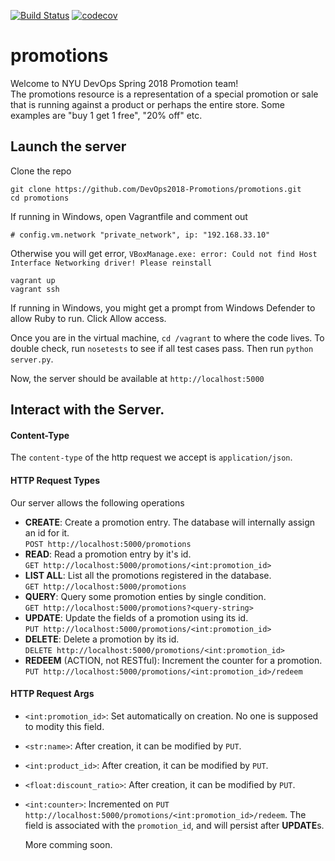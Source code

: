 [![Build Status](https://travis-ci.org/DevOps2018-Promotions/promotions.svg?branch=master)](https://travis-ci.org/DevOps2018-Promotions/promotions)
[![codecov](https://codecov.io/gh/DevOps2018-Promotions/promotions/branch/master/graph/badge.svg)](https://codecov.io/gh/DevOps2018-Promotions/promotions)

# promotions
Welcome to NYU DevOps Spring 2018 Promotion team!  
The promotions resource is a representation of a special promotion or sale that is running against a product or perhaps the entire store. Some examples are "buy 1 get 1 free", "20% off" etc.

## Launch the server

Clone the repo
```
git clone https://github.com/DevOps2018-Promotions/promotions.git
cd promotions
```

If running in Windows, open Vagrantfile and comment out  
```
# config.vm.network "private_network", ip: "192.168.33.10"
```

Otherwise you will get error,
`VBoxManage.exe: error: Could not find Host Interface Networking driver! Please reinstall`

```
vagrant up
vagrant ssh
```
If running in Windows, you might get a prompt from Windows Defender to allow Ruby to run. Click Allow access.  

Once you are in the virtual machine, `cd /vagrant` to where the code lives.
To double check, run `nosetests` to see if all test cases pass.
Then run `python server.py`.

Now, the server should be available at `http://localhost:5000`


## Interact with the Server.

#### Content-Type
The `content-type` of the http request we accept is `application/json`.  


#### HTTP Request Types
Our server allows the following operations
- **CREATE**: Create a promotion entry. The database will internally assign an id for it.  
  `POST http://localhost:5000/promotions`
- **READ**: Read a promotion entry by it's id.  
  `GET http://localhost:5000/promotions/<int:promotion_id>`
- **LIST ALL**: List all the promotions registered in the database.  
  `GET http://localhost:5000/promotions`
- **QUERY**: Query some promotion enties by single condition.  
  `GET http://localhost:5000/promotions?<query-string>`
- **UPDATE**: Update the fields of a promotion using its id.  
  `PUT http://localhost:5000/promotions/<int:promotion_id>`
- **DELETE**: Delete a promotion by its id.  
  `DELETE http://localhost:5000/promotions/<int:promotion_id>`
- **REDEEM** (ACTION, not RESTful): Increment the counter for a promotion.   
  `PUT http://localhost:5000/promotions/<int:promotion_id>/redeem`

#### HTTP Request Args 
- `<int:promotion_id>`: Set automatically on creation. No one is supposed to modity this field.
- `<str:name>`: After creation, it can be modified by `PUT`.
- `<int:product_id>`: After creation, it can be modified by `PUT`.
- `<float:discount_ratio>`: After creation, it can be modified by `PUT`.
- `<int:counter>`: Incremented on `PUT http://localhost:5000/promotions/<int:promotion_id>/redeem`. The field is associated with the `promotion_id`, and will persist after **UPDATE**s. 

  More comming soon.
